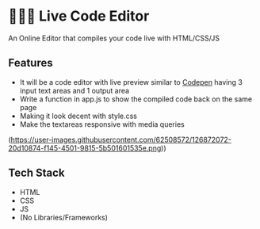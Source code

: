 
# 👨🏻‍💻 Live Code Editor
  
An Online Editor that compiles your code live with HTML/CSS/JS

## Features

- It will be a code editor with live preview similar to [Codepen](https://codepen.io/pen/) having 3 input text areas and 1 output area
- Write a function in app.js to show the compiled code back on the same page
- Making it look decent with style.css
- Make the textareas responsive with media queries



(https://user-images.githubusercontent.com/62508572/126872072-20d10874-f145-4501-9815-5b501601535e.png))


## Tech Stack

- HTML
- CSS
- JS 
- (No Libraries/Frameworks)

  
